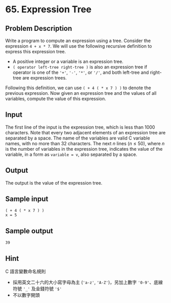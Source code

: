 # 65. Expression Tree

## Problem Description

Write a program to compute an expression using a tree. Consider the expression `4 + x * 7`. We will use the following recursive definition to express this expression tree.

- A positive integer or a variable is an expression tree.
- `( operator left-tree right-tree )` is also an expression tree if operator is one of the `'+'`, `'-'`, `'*'`, or `'/'`, and both left-tree and right-tree are expression trees.

Following this definition, we can use `( + 4 ( * x 7 ) )` to denote the previous expression. Now given an expression tree and the values of all variables, compute the value of this expression.

## Input

The first line of the input is the expression tree, which is less than 1000 characters. Note that every two adjacent elements of an expression tree are separated by a space. The name of the variables are valid C variable names, with no more than 32 characters. The next $n$ lines ($n \le 50$), where $n$ is the number of variables in the expression tree, indicates the value of the variable, in a form as `variable = v`, also separated by a space.

## Output

The output is the value of the expression tree.

## Sample input

```
( + 4 ( * x 7 ) )
x = 5
```

## Sample output

```
39
```

## Hint

C 語言變數命名規則

- 採用英文二十六的大小寫字母為主 (`'a-z'`, `'A-Z'`)，另加上數字 `'0-9'`、底線符號 `'_'` 及金錢符號 `'$'`
- 不以數字開頭
